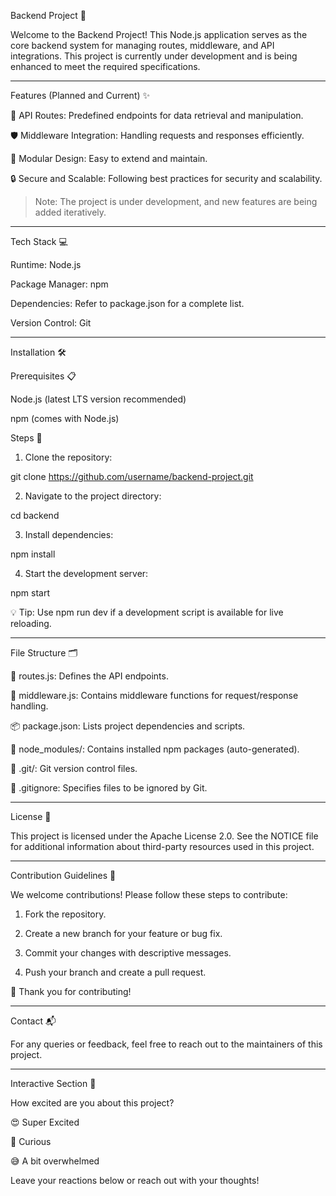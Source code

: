 Backend Project 🚀

Welcome to the Backend Project! This Node.js application serves as the core backend system for managing routes, middleware, and API integrations. This project is currently under development and is being enhanced to meet the required specifications.


---

Features (Planned and Current) ✨

🔗 API Routes: Predefined endpoints for data retrieval and manipulation.

🛡️ Middleware Integration: Handling requests and responses efficiently.

🧩 Modular Design: Easy to extend and maintain.

🔒 Secure and Scalable: Following best practices for security and scalability.


> Note: The project is under development, and new features are being added iteratively.




---

Tech Stack 💻

Runtime: Node.js

Package Manager: npm

Dependencies: Refer to package.json for a complete list.

Version Control: Git



---

Installation 🛠️

Prerequisites 📋

Node.js (latest LTS version recommended)

npm (comes with Node.js)


Steps 🚀

1. Clone the repository:

git clone https://github.com/username/backend-project.git


2. Navigate to the project directory:

cd backend


3. Install dependencies:

npm install


4. Start the development server:

npm start



💡 Tip: Use npm run dev if a development script is available for live reloading.


---

File Structure 🗂️

📜 routes.js: Defines the API endpoints.

🔧 middleware.js: Contains middleware functions for request/response handling.

📦 package.json: Lists project dependencies and scripts.

📁 node_modules/: Contains installed npm packages (auto-generated).

🌱 .git/: Git version control files.

🚫 .gitignore: Specifies files to be ignored by Git.



---

License 📜

This project is licensed under the Apache License 2.0. See the NOTICE file for additional information about third-party resources used in this project.


---

Contribution Guidelines 🤝

We welcome contributions! Please follow these steps to contribute:

1. Fork the repository.


2. Create a new branch for your feature or bug fix.


3. Commit your changes with descriptive messages.


4. Push your branch and create a pull request.



🙌 Thank you for contributing!


---

Contact 📬

For any queries or feedback, feel free to reach out to the maintainers of this project.


---

Interactive Section 🎉

How excited are you about this project?

😍 Super Excited

🤔 Curious

😅 A bit overwhelmed


Leave your reactions below or reach out with your thoughts!

